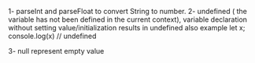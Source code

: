 1- parseInt and parseFloat to convert String to number.
2- undefined ( the variable has not been defined in the current context), variable declaration without setting value/initialization results in undefined also
example
  let x;
  console.log(x) // undefined


3- null represent empty value
